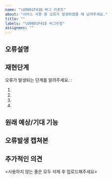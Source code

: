 ```yaml
---
name: "\U0001F41B 버그 리포트"
about: "서비스 사용 중 오류가 발생하였을 때 남겨주세요."
title: ""
labels: "\U0001F41E 버그수정"
assignees: ""
---
```


## 오류설명

## 재현단계

오류가 발생되는 단계를 알려주세요. :

1.
2.
3.
4.

## 원래 예상/기대 기능

## 오류발생 캡쳐본

## 추가적인 의견

<사용하지 않는 줄은 모두 삭제 후 업로드해주세요>
